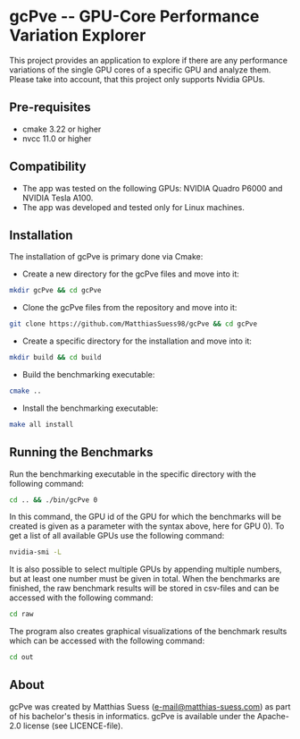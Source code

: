 # gcPve -- GPU-Core Performance Variation Explorer
This project provides an application to explore if there are any performance variations of the single GPU cores of a 
specific GPU and analyze them. Please take into account, that this project only supports Nvidia GPUs.

## Pre-requisites
- cmake 3.22 or higher
- nvcc 11.0 or higher

## Compatibility
- The app was tested on the following GPUs: NVIDIA Quadro P6000 and NVIDIA Tesla A100.
- The app was developed and tested only for Linux machines.

## Installation
The installation of gcPve is primary done via Cmake:
- Create a new directory for the gcPve files and move into it:
```bash
mkdir gcPve && cd gcPve
```
- Clone the gcPve files from the repository and move into it:
```bash
git clone https://github.com/MatthiasSuess98/gcPve && cd gcPve
```
- Create a specific directory for the installation and move into it:
```bash
mkdir build && cd build
```
- Build the benchmarking executable:
```bash
cmake ..
```
- Install the benchmarking executable:
```bash
make all install
```

## Running the Benchmarks
Run the benchmarking executable in the specific directory with the following command:
```bash
cd .. && ./bin/gcPve 0
```
In this command, the GPU id of the GPU for which the benchmarks will be created is given as a parameter with the syntax above, here for GPU 0). To get a list of all available GPUs use the following command:
```bash
nvidia-smi -L
```
It is also possible to select multiple GPUs by appending multiple numbers, but at least one number must be given in total. When the benchmarks are finished, the raw benchmark results will be stored in csv-files and can be accessed with the following command:
```bash
cd raw
```
The program also creates graphical visualizations of the benchmark results which can be accessed with the following command:
```bash
cd out
```

## About
gcPve was created by Matthias Suess (e-mail@matthias-suess.com) as part of his bachelor's thesis in informatics. gcPve is available under the Apache-2.0 license (see LICENCE-file).

